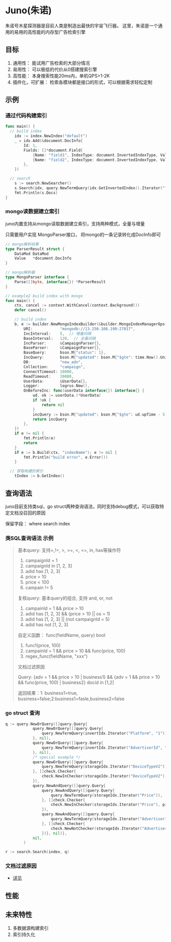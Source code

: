 # Juno(朱诺)
朱诺号木星探测器是目前人类是制造出最快的宇宙飞行器。
这里，朱诺是一个通用的易用的高性能的内存型广告检索引擎

## 目标

1. 通用性： 能试用广告检索的大部分情况
2. 易用性： 可以极低的代价从0搭建搜索引擎
3. 高性能： 本身搜索性能20ms内，单机QPS>1-2K
4. 插件化，可扩展： 检索各模块都是接口的形式，可以根据需求轻松定制

## 示例

### 通过代码构建索引

```go
func main() {
  // build index
	idx := index.NewIndex("default")
	_ = idx.Add(&document.DocInfo{
		Id: 1,
		Fields: []*document.Field{
			{Name: "field1", IndexType: document.InvertedIndexType, Value: int64(1), ValueType: document.IntFieldType},
			{Name: "field2", IndexType: document.InvertedIndexType, Value: "abc", ValueType: document.StringFieldType},
		},
	})

  // search
	s := search.NewSearcher()
	s.Search(idx, query.NewTermQuery(idx.GetInvertedIndex().Iterator("field1", "1")))
	fmt.Println(s.Docs)
}
```



### mongo读数据建立索引

juno内置支持从mongo读取数据建立索引，支持两种模式，全量与增量

只需要用户实现 MongoParser接口， 将mongo的一条记录转化成DocInfo即可

```go
// mongo解析结果
type ParserResult struct {
	DataMod DataMod
	Value   *document.DocInfo
}

// mongo解析器
type MongoParser interface {
	Parse([]byte, interface{}) *ParserResult
}

// example2 build index with mongo
func main() {
	ctx, cancel := context.WithCancel(context.Background())
	defer cancel()

	// build index
	b, e := builder.NewMongoIndexBuilder(&builder.MongoIndexManagerOps{
		URI:            "mongodb://13.250.108.190:27017",
		IncInterval:    5,  // 增量间隔
		BaseInterval:   120,  // 全量间隔
		IncParser:      &CampaignParser{},
		BaseParser:     &CampaignParser{},
		BaseQuery:      bson.M{"status": 1},
		IncQuery:       bson.M{"updated": bson.M{"$gte": time.Now().Unix() - 5, "$lte": 				time.Now().Unix()}},
		DB:             "new_adn",
		Collection:     "campaign",
		ConnectTimeout: 10000,
		ReadTimeout:    20000,
		UserData:       &UserData{},
		Logger:         logrus.New(),
		OnBeforeInc: func(userData interface{}) interface{} {
			ud, ok := userData.(*UserData)
			if !ok {
				return nil
			}
			incQuery := bson.M{"updated": bson.M{"$gte": ud.upTime - 5, "$lte": time.Now().Unix()}}
			return incQuery
		},
	})
	if e != nil {
		fmt.Println(e)
		return
	}
	if e := b.Build(ctx, "indexName"); e != nil {
		fmt.Println("build error", e.Error())
	}

  // 获取构建的索引
	tIndex := b.GetIndex()

```



## 查询语法

juno目前支持类sql，go struct两种查询语法，同时支持debug模式，可以获取特定文档没召回的原因

保留字段： where search index

### 类SQL查询语法 示例

> 基本query: 支持=,!=, >, >=, <, <=, in, has等操作符
>
> 1. campaignId = 1
> 2. campaignId in [1, 2, 3]
> 3. adid has [1, 2, 3]
> 4. price > 10
> 5. price < 100
> 6. campain != 5
>
> 复核query: 基本query的组合, 支持 and, or, not
> 1. campainId = 1 && price > 10
> 2. adid has [1, 2, 3] && (price > 10 || os = 1)
> 3. adid has [1, 2, 3] || (not campaignId = 5)
> 4. adid has not [1, 2, 3]
>
> 自定义函数：
> func(fieldName, query) bool
>
> 1. func1(price, 100)
> 2. campainId = 1 && price > 10 && func(price, 100) 
> 3. regex_func(fieldName, "xxx")
>
> 文档过滤原因
>
> Query: {adv = 1 && price > 10 | business1} && {adv = 1 && price > 10 && func(price, 100) | business2}  docid in [1,2]
>
> 返回结果：1: business1=true, business=false;2:business1=fasle,business2=false

### go struct 查询

```go
q := query.NewOrQuery([]query.Query{
			query.NewOrQuery([]query.Query{
				query.NewTermQuery(invertIdx.Iterator("Platform", "1")),
			}, nil),
			query.NewOrQuery([]query.Query{
				query.NewTermQuery(invertIdx.Iterator("AdvertiserId", "457")),
			}, nil),
			/* special example */
			query.NewOrQuery([]query.Query{
				query.NewTermQuery(storageIdx.Iterator("DeviceTypeV2")),
			}, []check.Checker{
				check.NewInChecker(storageIdx.Iterator("DeviceTypeV2"), devi, nil, false),
			}),
			query.NewAndQuery([]query.Query{
				query.NewAndQuery([]query.Query{
					query.NewTermQuery(storageIdx.Iterator("Price")),
				}, []check.Checker{
					check.NewInChecker(storageIdx.Iterator("Price"), pi, nil, false),
				}),
				query.NewAndQuery([]query.Query{
					query.NewTermQuery(storageIdx.Iterator("AdvertiserId")),
				}, []check.Checker{
					check.NewNotChecker(storageIdx.Iterator("AdvertiserId"), ai, nil, false),
				})}, nil)},
			nil,
		)

r := search.Search(index, q)
```

### 文档过滤原因

* [详见](./docs/replay.md)



## 性能

## 

## 未来特性

1. 多数据源构建索引
2. 索引持久化
